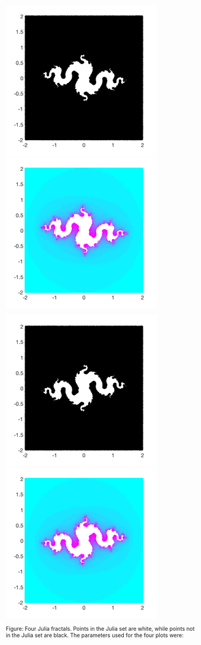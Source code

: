 ![No1](julia1.png)
![No2](julia2.png)

![No3](julia3.png)
![No4](julia4.png)

Figure: Four Julia fractals. Points in the Julia set are white, while points not in the Julia set are black. The parameters used for the four plots were: 
